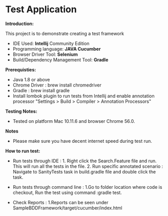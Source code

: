 Test Application
====================================

**Introduction:**

This project is to demonstrate creating a test framework
  * IDE Used: **Intellij** Community Edition
  * Programming language: **JAVA Cucumber**
  * Browser Driver Tool: **Selenium**
  * Build/Dependency Management Tool: **Gradle**

**Prerequisties:**

 * Java 1.8 or above
 * Chrome Driver : brew install chromedriver
 * Gradle : brew install gradle
 * Install lombok plugin to run tests from Intellij and enable annotation processor
 "Settings > Build > Compiler > Annotation Processors"


**Testing Notes:**

* Tested on platform Mac 10.11.6 and browser Chrome 56.0.

**Notes**

* Please make sure you have decent internet speed during test run.

**How to run test:**

* Run tests through IDE :
       1. Right click the Search.Feature file and run. This will run all the tests in the file.
       2. Run specific annotated scenario : Navigate to SanityTests task in build.gradle file and double click the task.

* Run tests through command line :
     1.Go to folder location where code is checkout, Run the test using command :gradle test.
* Check Reports :
     1.Reports can be seen under SampleBDDFramework/target/cucumber/index.html